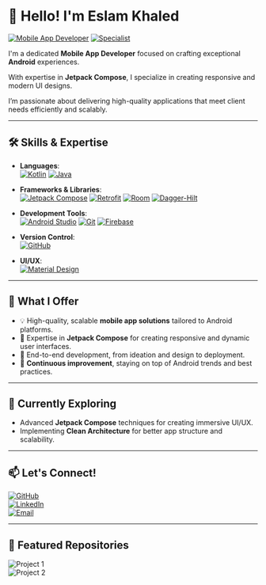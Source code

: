 # 👋 Hello! I'm **Eslam Khaled**

[![Mobile App Developer](https://img.shields.io/badge/Mobile_App_Developer-Android-brightgreen?style=for-the-badge)](https://developer.android.com/)
[![Specialist](https://img.shields.io/badge/Specialist-Jetpack_Compose-orange?style=for-the-badge)](https://developer.android.com/jetpack/compose)

I'm a dedicated **Mobile App Developer** focused on crafting exceptional **Android** experiences. 

With expertise in **Jetpack Compose**, I specialize in creating responsive and modern UI designs. 

I’m passionate about delivering high-quality applications that meet client needs efficiently and scalably.

---


## 🛠 Skills & Expertise

- **Languages**:  
  [![Kotlin](https://img.shields.io/badge/Kotlin-0095D5?logo=kotlin&logoColor=white&style=flat-square)](https://kotlinlang.org/) 
  [![Java](https://img.shields.io/badge/Java-007396?logo=java&logoColor=white&style=flat-square)](https://www.oracle.com/java/technologies/javase-jdk11-downloads.html)

- **Frameworks & Libraries**:  
  [![Jetpack Compose](https://img.shields.io/badge/Jetpack_Compose-4285F4?logo=android&logoColor=white&style=flat-square)](https://developer.android.com/jetpack/compose) 
  [![Retrofit](https://img.shields.io/badge/Retrofit-4CAF50?logo=android&logoColor=white&style=flat-square)](https://square.github.io/retrofit/) 
  [![Room](https://img.shields.io/badge/Room-E91E63?logo=android&logoColor=white&style=flat-square)](https://developer.android.com/training/data-storage/room) 
  [![Dagger-Hilt](https://img.shields.io/badge/Dagger_Hilt-FF6F00?logo=dagger&logoColor=white&style=flat-square)](https://dagger.dev/hilt/)

- **Development Tools**:  
  [![Android Studio](https://img.shields.io/badge/Android_Studio-3DDC84?logo=android-studio&logoColor=white&style=flat-square)](https://developer.android.com/studio) 
  [![Git](https://img.shields.io/badge/Git-F05032?logo=git&logoColor=white&style=flat-square)](https://git-scm.com/) 
  [![Firebase](https://img.shields.io/badge/Firebase-FFCA28?logo=firebase&logoColor=white&style=flat-square)](https://firebase.google.com/)

- **Version Control**:  
  [![GitHub](https://img.shields.io/badge/GitHub-181717?logo=github&logoColor=white&style=flat-square)](https://github.com/)

- **UI/UX**:  
  [![Material Design](https://img.shields.io/badge/Material_Design-757575?logo=material-design&logoColor=white&style=flat-square)](https://material.io/design)

---

## 🚀 What I Offer

- 💡 High-quality, scalable **mobile app solutions** tailored to Android platforms.  
- 📱 Expertise in **Jetpack Compose** for creating responsive and dynamic user interfaces.  
- 🎨 End-to-end development, from ideation and design to deployment.  
- 🚀 **Continuous improvement**, staying on top of Android trends and best practices.

---

## 🌱 Currently Exploring

- Advanced **Jetpack Compose** techniques for creating immersive UI/UX.  
- Implementing **Clean Architecture** for better app structure and scalability.

---

## 📫 Let's Connect!

[![GitHub](https://img.shields.io/badge/GitHub-181717?logo=github&logoColor=white&style=for-the-badge)](https://github.com/Keslam311)  
[![LinkedIn](https://img.shields.io/badge/LinkedIn-0A66C2?logo=linkedin&logoColor=white&style=for-the-badge)](https://www.linkedin.com/in/eslam-khaled-7b70b12a0/)  
[![Email](https://img.shields.io/badge/Email-D14836?logo=gmail&logoColor=white&style=for-the-badge)](mailto:eslamkhaled3034@gmail.com)

---

## 📂 Featured Repositories

![Project 1](https://img.shields.io/badge/Project_1-FF5722?style=flat-square&logo=android&logoColor=white)  
![Project 2](https://img.shields.io/badge/Project_2-9C27B0?style=flat-square&logo=android&logoColor=white)

